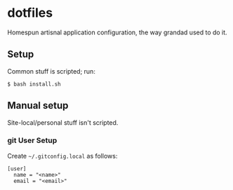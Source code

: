 # dotfiles

Homespun artisnal application configuration, the way grandad used to do it.

## Setup

Common stuff is scripted; run:

```
$ bash install.sh
```

## Manual setup

Site-local/personal stuff isn't scripted.

### git User Setup

Create `~/.gitconfig.local` as follows:

```
[user]
  name = "<name>"
  email = "<email>"
```
